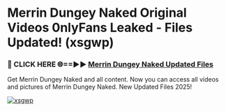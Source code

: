 # Merrin Dungey Naked Original Videos 0nlyFans Leaked - Files Updated! (xsgwp)

<h3>🔴 CLICK HERE 🌐==►► <a href="https://tinyurl.com/yckcrads" rel="nofollow">Merrin Dungey Naked Updated Files</a></h3>

Get Merrin Dungey Naked and all content. Now you can access all videos and pictures of Merrin Dungey Naked. New Updated Files 2025!

[![xsgwp](https://i.imgur.com/hpKpOFt.gif)](https://tinyurl.com/yckcrads)
